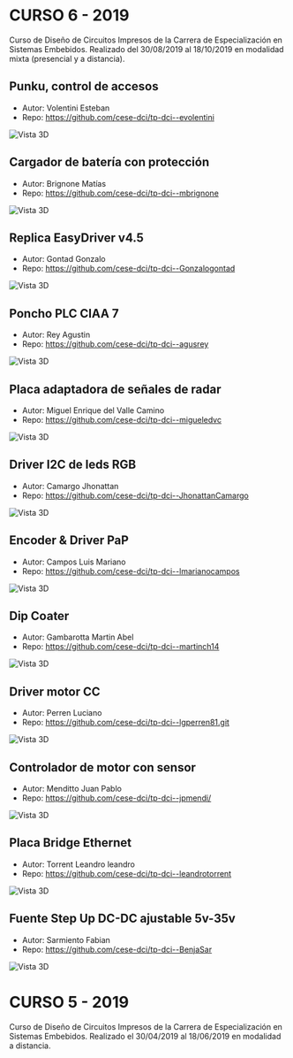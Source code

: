 

# CURSO 6  - 2019 #
Curso de Diseño de Circuitos Impresos de la Carrera de Especialización en Sistemas Embebidos. Realizado del 30/08/2019 al 18/10/2019 en modalidad mixta (presencial y a distancia).

	
## Punku, control de accesos ## 	
 * Autor: Volentini	Esteban	
 * Repo: https://github.com/cese-dci/tp-dci--evolentini
	
![Vista 3D]( https://raw.githubusercontent.com/brengi/CESE-PCB/master/2019/img2/evolentini.jpg "Vista 3D")

##  Cargador de batería con protección ## 	
 * Autor: Brignone	Matías	
 * Repo: https://github.com/cese-dci/tp-dci--mbrignone
	
![Vista 3D]( https://raw.githubusercontent.com/brengi/CESE-PCB/master/2019/img2/Brignone.jpg "Vista 3D")
		
## Replica EasyDriver v4.5 ## 	
 * Autor: Gontad	Gonzalo	
 * Repo: https://github.com/cese-dci/tp-dci--Gonzalogontad 
	
![Vista 3D]( https://raw.githubusercontent.com/brengi/CESE-PCB/master/2019/img2/Gontad.jpg "Vista 3D")

## Poncho PLC CIAA 7 ## 	
 * Autor: Rey	Agustin	
 * Repo: https://github.com/cese-dci/tp-dci--agusrey
	
![Vista 3D]( https://raw.githubusercontent.com/brengi/CESE-PCB/master/2019/img2/Rey.jpg "Vista 3D")

## Placa adaptadora de señales de radar ## 	
 * Autor: Miguel Enrique del Valle Camino	
 * Repo: https://github.com/cese-dci/tp-dci--migueledvc
	
![Vista 3D]( https://raw.githubusercontent.com/brengi/CESE-PCB/master/2019/img2/Delvallecamino.jpg "Vista 3D")	

## Driver I2C de leds RGB ## 	
 * Autor: Camargo	Jhonattan	
 * Repo: https://github.com/cese-dci/tp-dci--JhonattanCamargo
	
![Vista 3D]( https://raw.githubusercontent.com/brengi/CESE-PCB/master/2019/img2/Camargo.jpg "Vista 3D")


##  Encoder & Driver PaP ## 	
 * Autor: Campos Luis Mariano	
 * Repo: https://github.com/cese-dci/tp-dci--lmarianocampos
	
![Vista 3D]( https://raw.githubusercontent.com/brengi/CESE-PCB/master/2019/img2/Campos.jpg "Vista 3D")

## Dip Coater ## 	
 * Autor: Gambarotta	Martin Abel	
 * Repo: https://github.com/cese-dci/tp-dci--martinch14
	
![Vista 3D]( https://raw.githubusercontent.com/brengi/CESE-PCB/master/2019/img2/Gambarotta.jpg "Vista 3D")

## Driver motor CC ## 	
 * Autor: Perren	Luciano	
 * Repo: https://github.com/cese-dci/tp-dci--lgperren81.git
	
![Vista 3D]( https://raw.githubusercontent.com/brengi/CESE-PCB/master/2019/img2/Perren.jpg "Vista 3D")
				
## Controlador de motor con sensor ## 	
 * Autor: Menditto	Juan Pablo	
 * Repo: https://github.com/cese-dci/tp-dci--jpmendi/
	
![Vista 3D]( https://raw.githubusercontent.com/brengi/CESE-PCB/master/2019/img2/Menditto.jpg "Vista 3D")

## Placa Bridge Ethernet ## 	
 * Autor: Torrent	Leandro	leandro	
 * Repo: https://github.com/cese-dci/tp-dci--leandrotorrent
	
![Vista 3D]( https://raw.githubusercontent.com/brengi/CESE-PCB/master/2019/img2/Torrent.jpg "Vista 3D")


## Fuente Step Up DC-DC ajustable 5v-35v ## 	
 * Autor: Sarmiento	Fabian	
 * Repo: https://github.com/cese-dci/tp-dci--BenjaSar
	
![Vista 3D]( https://raw.githubusercontent.com/brengi/CESE-PCB/master/2019/img2/Sarmiento.jpg "Vista 3D")



# CURSO 5  - 2019 #
Curso de Diseño de Circuitos Impresos de la Carrera de Especialización en Sistemas Embebidos. Realizado el 30/04/2019 al 18/06/2019 en modalidad a distancia.
